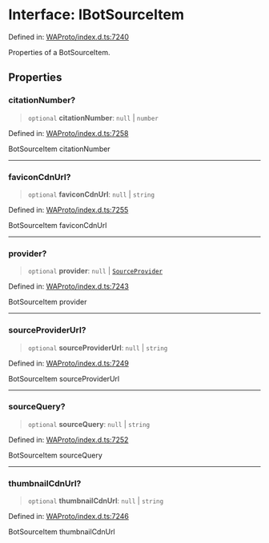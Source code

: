 # Interface: IBotSourceItem

Defined in: [WAProto/index.d.ts:7240](https://github.com/Fokusdotid/bail/blob/82f46c566476ac566bfd781dede14412fcdfb787/WAProto/index.d.ts#L7240)

Properties of a BotSourceItem.

## Properties

### citationNumber?

> `optional` **citationNumber**: `null` \| `number`

Defined in: [WAProto/index.d.ts:7258](https://github.com/Fokusdotid/bail/blob/82f46c566476ac566bfd781dede14412fcdfb787/WAProto/index.d.ts#L7258)

BotSourceItem citationNumber

***

### faviconCdnUrl?

> `optional` **faviconCdnUrl**: `null` \| `string`

Defined in: [WAProto/index.d.ts:7255](https://github.com/Fokusdotid/bail/blob/82f46c566476ac566bfd781dede14412fcdfb787/WAProto/index.d.ts#L7255)

BotSourceItem faviconCdnUrl

***

### provider?

> `optional` **provider**: `null` \| [`SourceProvider`](../namespaces/BotSourceItem/enumerations/SourceProvider.md)

Defined in: [WAProto/index.d.ts:7243](https://github.com/Fokusdotid/bail/blob/82f46c566476ac566bfd781dede14412fcdfb787/WAProto/index.d.ts#L7243)

BotSourceItem provider

***

### sourceProviderUrl?

> `optional` **sourceProviderUrl**: `null` \| `string`

Defined in: [WAProto/index.d.ts:7249](https://github.com/Fokusdotid/bail/blob/82f46c566476ac566bfd781dede14412fcdfb787/WAProto/index.d.ts#L7249)

BotSourceItem sourceProviderUrl

***

### sourceQuery?

> `optional` **sourceQuery**: `null` \| `string`

Defined in: [WAProto/index.d.ts:7252](https://github.com/Fokusdotid/bail/blob/82f46c566476ac566bfd781dede14412fcdfb787/WAProto/index.d.ts#L7252)

BotSourceItem sourceQuery

***

### thumbnailCdnUrl?

> `optional` **thumbnailCdnUrl**: `null` \| `string`

Defined in: [WAProto/index.d.ts:7246](https://github.com/Fokusdotid/bail/blob/82f46c566476ac566bfd781dede14412fcdfb787/WAProto/index.d.ts#L7246)

BotSourceItem thumbnailCdnUrl
